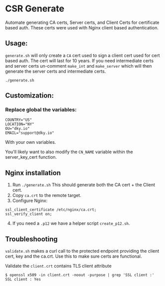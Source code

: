 # CSR Generate 

Automate generating CA certs, Server certs, and Client Certs for certificate based auth. These certs were used with Nginx client based authentication.
## Usage:

`generate.sh` will only create a `CA` cert used to sign a client cert used for cert based auth. The cert will last for 10 years.
If you need intermediate certs and server certs un-comment `make_int` and `make_server` which will then generate the server certs and intermediate certs.

```
./generate.sh
```

## Customization:

### Replace global the variables:

```
COUNTRY="US"
LOCATION="NY"
OU="dky.io"
EMAIL="support@dky.io"
```

With your own variables. 

You'll likely want to also modify the `CN_NAME` variable within the server_key_cert function. 

## Nginx installation

1. Run `./generate.sh` This should generate both the CA cert + the Client cert.
2. Copy `ca.crt` to the remote target.
3. Configure Nginx:

```
ssl_client_certificate /etc/nginx/ca.crt;
ssl_verify_client on;
```

4. If you need a `.p12` we have a helper script `create_p12.sh`.


## Troubleshooting

`validate.sh` makes a curl call to the protected endpoint providing the client cert, key and the ca.crt. Use this to make sure certs are functional.

Validate the `client.crt` contains TLS client attribute

```
$ openssl x509 -in client.crt -noout -purpose | grep 'SSL client :'
SSL client : Yes
```
